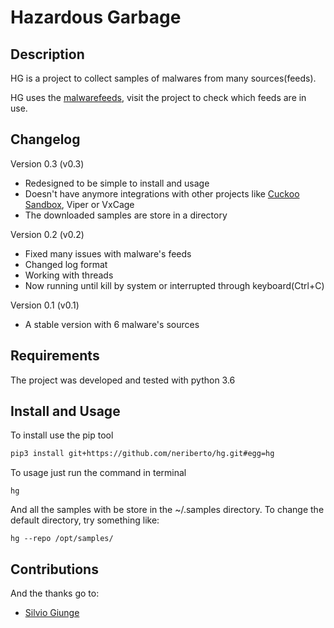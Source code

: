 Hazardous Garbage
=================

Description
-----------

HG is a project to collect samples of malwares from many sources(feeds).

HG uses the [malwarefeeds](https://github.com/neriberto/malwarefeeds), visit the project to check which feeds are in use.

Changelog
---------

Version 0.3 (v0.3)

* Redesigned to be simple to install and usage
* Doesn't have anymore integrations with other projects like [Cuckoo Sandbox](https://github.com/cuckoobox/cuckoo), Viper or VxCage
* The downloaded samples are store in a directory

Version 0.2 (v0.2)

* Fixed many issues with malware's feeds
* Changed log format
* Working with threads
* Now running until kill by system or interrupted through keyboard(Ctrl+C)

Version 0.1 (v0.1)

* A stable version with 6 malware's sources

Requirements
------------

The project was developed and tested with python 3.6

Install and Usage
-----------------

To install use the pip tool

```bash
pip3 install git+https://github.com/neriberto/hg.git#egg=hg
```

To usage just run the command in terminal

```
hg
```

And all the samples with be store in the ~/.samples directory. To change the default directory, try something like:

```
hg --repo /opt/samples/
```

Contributions
-------------

And the thanks go to:

* [Silvio Giunge](https://github.com/SilvioGiunge)
